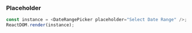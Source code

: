 ### Placeholder

<!--start-code-->

```js
const instance = <DateRangePicker placeholder="Select Date Range" />;
ReactDOM.render(instance);
```

<!--end-code-->
